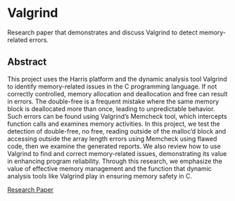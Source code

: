 # Valgrind
Research paper that demonstrates and discuss Valgrind to detect memory-related errors.

## Abstract
This project uses the Harris platform and the dynamic analysis tool
Valgrind to identify memory-related issues in the C programming language.
If not correctly controlled, memory allocation and deallocation
and free can result in errors. The double-free is a frequent mistake where
the same memory block is deallocated more than once, leading to unpredictable
behavior. Such errors can be found using Valgrind’s Memcheck
tool, which intercepts function calls and examines memory activities. In
this project, we test the detection of double-free, no free, reading outside
of the malloc’d block and accessing outside the array length errors using
Memcheck using flawed code, then we examine the generated reports. We
also review how to use Valgrind to find and correct memory-related issues,
demonstrating its value in enhancing program reliability. Through
this research, we emphasize the value of effective memory management
and the function that dynamic analysis tools like Valgrind play in ensuring
memory safety in C.


[Research Paper](ReportPaper.pdf)
